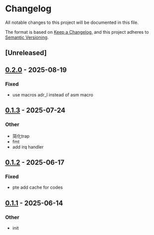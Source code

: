 # Changelog

All notable changes to this project will be documented in this file.

The format is based on [Keep a Changelog](https://keepachangelog.com/en/1.0.0/),
and this project adheres to [Semantic Versioning](https://semver.org/spec/v2.0.0.html).

## [Unreleased]

## [0.2.0](https://github.com/rcore-os/somehal/compare/kasm-aarch64-v0.1.3...kasm-aarch64-v0.2.0) - 2025-08-19

### Fixed

- use macros adr_l instead of asm macro

## [0.1.3](https://github.com/rcore-os/somehal/compare/kasm-aarch64-v0.1.2...kasm-aarch64-v0.1.3) - 2025-07-24

### Other

- 简化trap
- fmt
- add irq handler

## [0.1.2](https://github.com/rcore-os/pie-boot/compare/kasm-aarch64-v0.1.1...kasm-aarch64-v0.1.2) - 2025-06-17

### Fixed

- pte add cache for codes

## [0.1.1](https://github.com/rcore-os/pie-boot/compare/kasm-aarch64-v0.1.0...kasm-aarch64-v0.1.1) - 2025-06-14

### Other

- init
